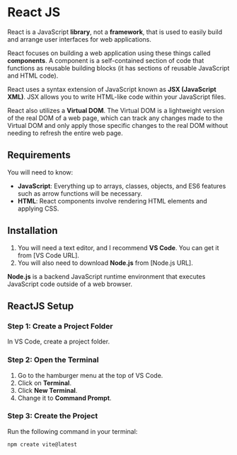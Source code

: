 # React JS

React is a JavaScript **library**, not a **framework**, that is used to easily build and arrange user interfaces for web applications.

React focuses on building a web application using these things called **components**. A component is a self-contained section of code that functions as reusable building blocks (it has sections of reusable JavaScript and HTML code).

React uses a syntax extension of JavaScript known as **JSX (JavaScript XML)**. JSX allows you to write HTML-like code within your JavaScript files.

React also utilizes a **Virtual DOM**. The Virtual DOM is a lightweight version of the real DOM of a web page, which can track any changes made to the Virtual DOM and only apply those specific changes to the real DOM without needing to refresh the entire web page.

## Requirements

You will need to know:

- **JavaScript**: Everything up to arrays, classes, objects, and ES6 features such as arrow functions will be necessary.
- **HTML**: React components involve rendering HTML elements and applying CSS.

## Installation

1. You will need a text editor, and I recommend **VS Code**. You can get it from [VS Code URL].
2. You will also need to download **Node.js** from [Node.js URL].

**Node.js** is a backend JavaScript runtime environment that executes JavaScript code outside of a web browser.

## ReactJS Setup

### Step 1: Create a Project Folder
In VS Code, create a project folder.

### Step 2: Open the Terminal
1. Go to the hamburger menu at the top of VS Code.
2. Click on **Terminal**.
3. Click **New Terminal**.
4. Change it to **Command Prompt**.

### Step 3: Create the Project
Run the following command in your terminal:

```bash
npm create vite@latest

